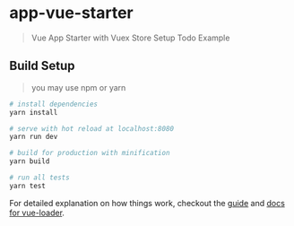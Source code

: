 # app-vue-starter

> Vue App Starter with Vuex Store Setup Todo Example
<!-- commit 1 -->
<!-- commit 2 -->
## Build Setup

> you may use npm or yarn

``` bash
# install dependencies
yarn install

# serve with hot reload at localhost:8080
yarn run dev

# build for production with minification
yarn build

# run all tests
yarn test
```

For detailed explanation on how things work, checkout the [guide](http://vuejs-templates.github.io/webpack/) and [docs for vue-loader](http://vuejs.github.io/vue-loader).
